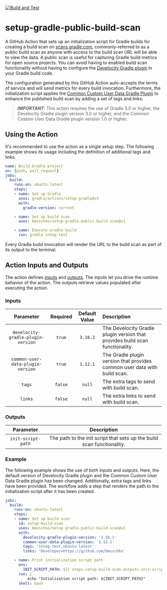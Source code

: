 [![Build and Test](https://github.com/bmuschko/setup-gradle-public-build-scan/actions/workflows/build-test.yml/badge.svg)](https://github.com/bmuschko/setup-gradle-public-build-scan/actions/workflows/build-test.yml)

# setup-gradle-public-build-scan

A GitHub Action that sets up an initialization script for Gradle builds for creating a build scan on [scans.gradle.com](https://docs.gradle.com/enterprise/gradle-plugin/#connecting_to_scans_gradle_com), commonly-referred to as a public build scan as anyone with access to the build scan URL will be able to view the data. A public scan is useful for capturing Gradle build metrics for open source projects. You can avoid having to enabled build scan functionality without having to configure the [Develocity Gradle plugin](https://docs.gradle.com/enterprise/gradle-plugin/) in your Gradle build code.

The configuration generated by this GitHub Action auto-accepts the terms of service and will send metrics for every build invocation. Furthermore, the initialization script applies the [Common Custom User Data Gradle Plugin](https://github.com/gradle/common-custom-user-data-gradle-plugin) to enhance the published build scan by adding a set of tags and links.

> **_IMPORTANT:_** This action requires the use of Gradle 5.0 or higher, the Develocity Gradle plugin version 3.0 or higher, and the Common Custom User Data Gradle plugin version 1.0 or higher.

## Using the Action

It's recommended to use the action as a single setup step. The following example shows its usage including the definition of additional tags and links.

```yaml
name: Build Gradle project
on: [push, pull_request]
jobs:
  build:
    runs-on: ubuntu-latest
    steps:
    - name: Set up Gradle
      uses: gradle/actions/setup-gradle@v3
      with:
        gradle-version: current

    - name: Set up build scan
      uses: bmuschko/setup-gradle-public-build-scan@v1

    - name: Execute Gradle build
      run: gradle integ-test
```

Every Gradle build invocation will render the URL to the build scan as part of its output to the terminal.

## Action Inputs and Outputs

The action defines [inputs](https://docs.github.com/en/actions/creating-actions/metadata-syntax-for-github-actions#inputs) and [outputs](https://docs.github.com/en/actions/creating-actions/metadata-syntax-for-github-actions#outputs-for-docker-container-and-javascript-actions). The inputs let you drive the runtime behavior of the action. The outputs retrieve values populated after executing the action.

### Inputs

|Parameter|Required|Default Value|Description|
|:--:|:--:|:--:|:--|
|`develocity-gradle-plugin-version`|`true`|`3.16.2`|The Develocity Gradle plugin version that provides build scan functionality.|
|`common-user-data-plugin-version`|`true`|`1.12.1`|The Gradle plugin version that provides common user data with build scan.|
|`tags`|`false`|`null`|The extra tags to send with build scan.|
|`links`|`false`|`null`|The extra links to send with build scan.|

### Outputs

|Parameter|Description|
|:--:|:--:|
|`init-script-path`|The path to the init script that sets up the build scan functionality.|

### Example

The following example shows the use of both inputs and outputs. Here, the default version of Develocity Gradle plugin and the Common Custom User Data Gradle plugin has been changed. Additionally, extra tags and links have been provided. The workflow adds a step that renders the path to the initialization script after it has been created.

```yaml
jobs:
  build:
    runs-on: ubuntu-latest
    steps:
    - name: Set up build scan
      id: setup-build-scan
      uses: bmuschko/setup-gradle-public-build-scan@v1
      with:
        develocity-gradle-plugin-version: '3.16.1'
        common-user-data-plugin-version: '1.12.1'
        tags: 'integ-test,ubuntu-latest'
        links: 'Developer=https://github.com/bmuschko'

    - name: Print initialization script path
      env:
        INIT_SCRIPT_PATH: ${{ steps.setup-build-scan.outputs.init-script-path }}
      run: |
          echo "Intialization script path: ${INIT_SCRIPT_PATH}"
      shell: bash
```